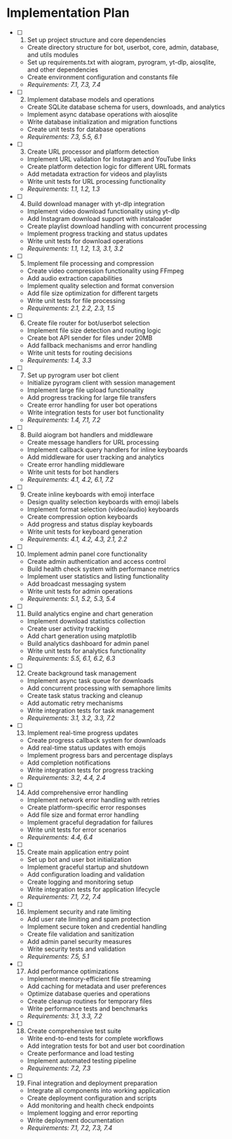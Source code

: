 # Implementation Plan

- [ ] 1. Set up project structure and core dependencies





  - Create directory structure for bot, userbot, core, admin, database, and utils modules
  - Set up requirements.txt with aiogram, pyrogram, yt-dlp, aiosqlite, and other dependencies
  - Create environment configuration and constants file
  - _Requirements: 7.1, 7.3, 7.4_

- [ ] 2. Implement database models and operations
  - Create SQLite database schema for users, downloads, and analytics
  - Implement async database operations with aiosqlite
  - Write database initialization and migration functions
  - Create unit tests for database operations
  - _Requirements: 7.3, 5.5, 6.1_

- [ ] 3. Create URL processor and platform detection
  - Implement URL validation for Instagram and YouTube links
  - Create platform detection logic for different URL formats
  - Add metadata extraction for videos and playlists
  - Write unit tests for URL processing functionality
  - _Requirements: 1.1, 1.2, 1.3_

- [ ] 4. Build download manager with yt-dlp integration
  - Implement video download functionality using yt-dlp
  - Add Instagram download support with instaloader
  - Create playlist download handling with concurrent processing
  - Implement progress tracking and status updates
  - Write unit tests for download operations
  - _Requirements: 1.1, 1.2, 1.3, 3.1, 3.2_

- [ ] 5. Implement file processing and compression
  - Create video compression functionality using FFmpeg
  - Add audio extraction capabilities
  - Implement quality selection and format conversion
  - Add file size optimization for different targets
  - Write unit tests for file processing
  - _Requirements: 2.1, 2.2, 2.3, 1.5_

- [ ] 6. Create file router for bot/userbot selection
  - Implement file size detection and routing logic
  - Create bot API sender for files under 20MB
  - Add fallback mechanisms and error handling
  - Write unit tests for routing decisions
  - _Requirements: 1.4, 3.3_

- [ ] 7. Set up pyrogram user bot client
  - Initialize pyrogram client with session management
  - Implement large file upload functionality
  - Add progress tracking for large file transfers
  - Create error handling for user bot operations
  - Write integration tests for user bot functionality
  - _Requirements: 1.4, 7.1, 7.2_

- [ ] 8. Build aiogram bot handlers and middleware
  - Create message handlers for URL processing
  - Implement callback query handlers for inline keyboards
  - Add middleware for user tracking and analytics
  - Create error handling middleware
  - Write unit tests for bot handlers
  - _Requirements: 4.1, 4.2, 6.1, 7.2_

- [ ] 9. Create inline keyboards with emoji interface
  - Design quality selection keyboards with emoji labels
  - Implement format selection (video/audio) keyboards
  - Create compression option keyboards
  - Add progress and status display keyboards
  - Write unit tests for keyboard generation
  - _Requirements: 4.1, 4.2, 4.3, 2.1, 2.2_

- [ ] 10. Implement admin panel core functionality
  - Create admin authentication and access control
  - Build health check system with performance metrics
  - Implement user statistics and listing functionality
  - Add broadcast messaging system
  - Write unit tests for admin operations
  - _Requirements: 5.1, 5.2, 5.3, 5.4_

- [ ] 11. Build analytics engine and chart generation
  - Implement download statistics collection
  - Create user activity tracking
  - Add chart generation using matplotlib
  - Build analytics dashboard for admin panel
  - Write unit tests for analytics functionality
  - _Requirements: 5.5, 6.1, 6.2, 6.3_

- [ ] 12. Create background task management
  - Implement async task queue for downloads
  - Add concurrent processing with semaphore limits
  - Create task status tracking and cleanup
  - Add automatic retry mechanisms
  - Write integration tests for task management
  - _Requirements: 3.1, 3.2, 3.3, 7.2_

- [ ] 13. Implement real-time progress updates
  - Create progress callback system for downloads
  - Add real-time status updates with emojis
  - Implement progress bars and percentage displays
  - Add completion notifications
  - Write integration tests for progress tracking
  - _Requirements: 3.2, 4.4, 2.4_

- [ ] 14. Add comprehensive error handling
  - Implement network error handling with retries
  - Create platform-specific error responses
  - Add file size and format error handling
  - Implement graceful degradation for failures
  - Write unit tests for error scenarios
  - _Requirements: 4.4, 6.4_

- [ ] 15. Create main application entry point
  - Set up bot and user bot initialization
  - Implement graceful startup and shutdown
  - Add configuration loading and validation
  - Create logging and monitoring setup
  - Write integration tests for application lifecycle
  - _Requirements: 7.1, 7.2, 7.4_

- [ ] 16. Implement security and rate limiting
  - Add user rate limiting and spam protection
  - Implement secure token and credential handling
  - Create file validation and sanitization
  - Add admin panel security measures
  - Write security tests and validation
  - _Requirements: 7.5, 5.1_

- [ ] 17. Add performance optimizations
  - Implement memory-efficient file streaming
  - Add caching for metadata and user preferences
  - Optimize database queries and operations
  - Create cleanup routines for temporary files
  - Write performance tests and benchmarks
  - _Requirements: 3.1, 3.3, 7.2_

- [ ] 18. Create comprehensive test suite
  - Write end-to-end tests for complete workflows
  - Add integration tests for bot and user bot coordination
  - Create performance and load testing
  - Implement automated testing pipeline
  - _Requirements: 7.2, 7.3_

- [ ] 19. Final integration and deployment preparation
  - Integrate all components into working application
  - Create deployment configuration and scripts
  - Add monitoring and health check endpoints
  - Implement logging and error reporting
  - Write deployment documentation
  - _Requirements: 7.1, 7.2, 7.3, 7.4_